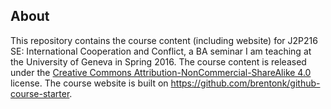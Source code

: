 ## About

This repository contains the course content (including website) for J2P216 SE: International Cooperation and Conflict, a BA seminar I am teaching at the University of Geneva in Spring 2016. The course content is released under the [Creative Commons Attribution-NonCommercial-ShareAlike 4.0](http://creativecommons.org/licenses/by-nc-sa/4.0/) license. The course website is built on <https://github.com/brentonk/github-course-starter>.
